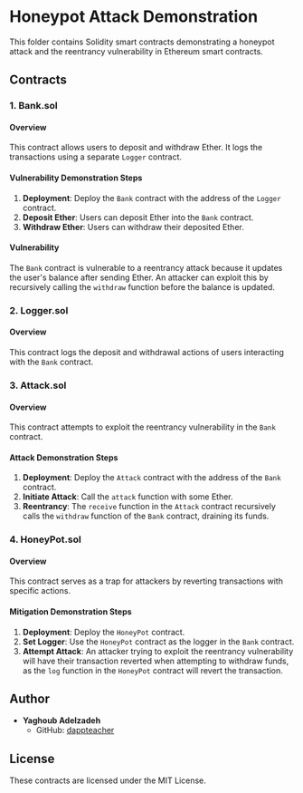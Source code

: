 # Honeypot Attack Demonstration

This folder contains Solidity smart contracts demonstrating a honeypot attack and the reentrancy vulnerability in Ethereum smart contracts.

## Contracts

### 1. Bank.sol

#### Overview
This contract allows users to deposit and withdraw Ether. It logs the transactions using a separate `Logger` contract.

#### Vulnerability Demonstration Steps

1. **Deployment**: Deploy the `Bank` contract with the address of the `Logger` contract.
2. **Deposit Ether**: Users can deposit Ether into the `Bank` contract.
3. **Withdraw Ether**: Users can withdraw their deposited Ether.

#### Vulnerability
The `Bank` contract is vulnerable to a reentrancy attack because it updates the user's balance after sending Ether. An attacker can exploit this by recursively calling the `withdraw` function before the balance is updated.

### 2. Logger.sol

#### Overview
This contract logs the deposit and withdrawal actions of users interacting with the `Bank` contract.

### 3. Attack.sol

#### Overview
This contract attempts to exploit the reentrancy vulnerability in the `Bank` contract.

#### Attack Demonstration Steps

1. **Deployment**: Deploy the `Attack` contract with the address of the `Bank` contract.
2. **Initiate Attack**: Call the `attack` function with some Ether.
3. **Reentrancy**: The `receive` function in the `Attack` contract recursively calls the `withdraw` function of the `Bank` contract, draining its funds.

### 4. HoneyPot.sol

#### Overview
This contract serves as a trap for attackers by reverting transactions with specific actions.

#### Mitigation Demonstration Steps

1. **Deployment**: Deploy the `HoneyPot` contract.
2. **Set Logger**: Use the `HoneyPot` contract as the logger in the `Bank` contract.
3. **Attempt Attack**: An attacker trying to exploit the reentrancy vulnerability will have their transaction reverted when attempting to withdraw funds, as the `log` function in the `HoneyPot` contract will revert the transaction.

## Author

- **Yaghoub Adelzadeh**
  - GitHub: [dappteacher](https://www.github.com/dappteacher)

## License

These contracts are licensed under the MIT License.
